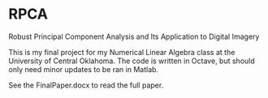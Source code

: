 # RPCA
Robust Principal Component Analysis and Its Application to Digital Imagery

This is my final project for my Numerical Linear Algebra class at the University of Central Oklahoma. 
The code is written in Octave, but should only need minor updates to be ran in Matlab.

See the FinalPaper.docx to read the full paper.
